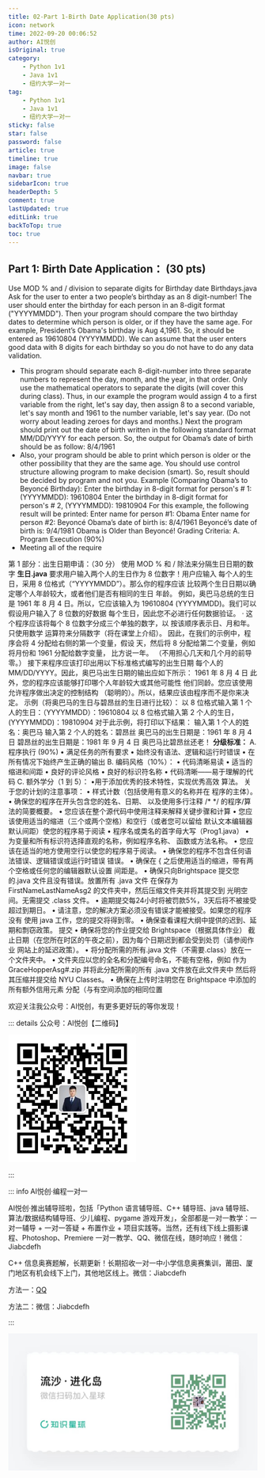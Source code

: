 ```yaml
---
title: 02-Part 1-Birth Date Application(30 pts)
icon: network
time: 2022-09-20 00:06:52
author: AI悦创
isOriginal: true
category: 
    - Python 1v1
    - Java 1v1
    - 纽约大学一对一
tag:
    - Python 1v1
    - Java 1v1
    - 纽约大学一对一
sticky: false
star: false
password: false
article: true
timeline: true
image: false
navbar: true
sidebarIcon: true
headerDepth: 5
comment: true
lastUpdated: true
editLink: true
backToTop: true
toc: true
---
```


## Part 1: Birth Date Application： (30 pts)

Use MOD % and / division to separate digits for Birthday date Birthdays.java
Ask for the user to enter a two people’s birthday as an 8 digit-number! The user should enter
the birthday for each person in an 8-digit format ("YYYYMMDD"). Then your program should
compare the two birthday dates to determine which person is older, or if they have the same
age.
For example, President’s Obama's birthday is Aug 4,1961. So, it should be entered as
19610804 (YYYYMMDD). We can assume that the user enters good data with 8 digits for
each birthday so you do not have to do any data validation.

- This program should separate each 8-digit-number into three separate numbers to
    represent the day, month, and the year, in that order. Only use the mathematical
    operators to separate the digits (will cover this during class).
    Thus, in our example the program would assign 4 to a first variable from the right, let's say
    day, then assign 8 to a second variable, let's say month and 1961 to the number variable,
    let's say year. (Do not worry about leading zeroes for days and months.)
    Next the program should print out the date of birth written in the following standard format
    MM/DD/YYYY for each person. So, the output for Obama’s date of birth should be as follow:
    8/4/1961
- Also, your program should be able to print which person is older or the other possibility that
    they are the same age. You should use control structure allowing program to make decision
    (smart). So, result should be decided by program and not you.
    Example (Comparing Obama’s to Beyoncé Birthday):
    Enter the birthday in 8-digit format for person's # 1: (YYYYMMDD): 19610804
    Enter the birthday in 8-digit format for person's # 2, (YYYYMMDD): 19810904
    For this example, the following result will be printed:
    Enter name for person #1: Obama
    Enter name for person #2: Beyoncé
    Obama’s date of birth is: 8/4/1961
    Beyoncé’s date of birth is: 9/4/1981
    Obama is Older than Beyoncé!
    Grading Criteria:
    A. Program Execution (90%)
- Meeting all of the require



第 1 部分：出生日期申请：（30 分）
使用 MOD % 和 / 除法来分隔生日日期的数字 **生日.java**
要求用户输入两个人的生日作为 8 位数字！用户应输入
每个人的生日，采用 8 位格式（“YYYYMMDD”）。那么你的程序应该
比较两个生日日期以确定哪个人年龄较大，或者他们是否有相同的生日
年龄。
例如，奥巴马总统的生日是 1961 年 8 月 4 日。所以，它应该输入为
19610804 (YYYYMMDD)。我们可以假设用户输入了 8 位数的好数据
每个生日，因此您不必进行任何数据验证。
· 这个程序应该将每个 8 位数字分成三个单独的数字，以
按该顺序表示日、月和年。只使用数学
运算符来分隔数字（将在课堂上介绍）。
因此，在我们的示例中，程序会将 4 分配给右侧的第一个变量，假设
天，然后将 8 分配给第二个变量，例如将月份和 1961 分配给数字变量，
比方说一年。 （不用担心几天和几个月的前导零。）
接下来程序应该打印出用以下标准格式编写的出生日期
每个人的 MM/DD/YYYY。因此，奥巴马出生日期的输出应如下所示：
1961 年 8 月 4 日
此外，您的程序应该能够打印哪个人年龄较大或其他可能性
他们同龄。您应该使用允许程序做出决定的控制结构
（聪明的）。所以，结果应该由程序而不是你来决定。
示例（将奥巴马的生日与碧昂丝的生日进行比较）：
以 8 位格式输入第 1 个人的生日：（YYYYMMDD）：19610804
以 8 位格式输入第 2 个人的生日，(YYYYMMDD)：19810904
对于此示例，将打印以下结果：
输入第 1 个人的姓名：奥巴马
输入第 2 个人的姓名：碧昂丝
奥巴马的出生日期是：1961 年 8 月 4 日
碧昂丝的出生日期是：1981 年 9 月 4 日
奥巴马比碧昂丝还老！
**分级标准：**
A. 程序执行 (90%)
• 满足任务的所有要求
• 始终没有语法、逻辑和运行时错误
• 在所有情况下始终产生正确的输出
B. 编码风格（10%）：
• 代码清晰易读
• 适当的缩进和间距
• 良好的评论风格
• 良好的标识符名称
• 代码清晰——易于理解的代码
C. 额外学分（1 到 5）：
•用于添加优秀的技术特性，实现优秀高效
算法。
关于您的计划的注意事项：
• 样式计数（包括使用有意义的名称并在
程序的主体）。
• 确保您的程序在开头包含您的姓名、日期、
以及使用多行注释 /* */ 的程序/算法的简要概要。
• 您应该在整个源代码中使用注释来解释关键步骤和计算
• 您应该使用适当的缩进（三个或两个空格）和空行（或者您可以留给
默认文本编辑器默认间距）使您的程序易于阅读
• 程序名或类名的首字母大写（Prog1.java）
• 为变量和所有标识符选择直观的名称，例如程序名称、
函数或方法名称。
• 您应该在适当的地方使用空行以使您的程序易于阅读。
• 确保您的程序不包含任何语法错误、逻辑错误或运行时错误
错误。
• 确保在 { 之后使用适当的缩进，带有两个空格或任何您的编辑器默认设置
间距是。
• 确保只向Brightspace 提交您的.java 文件且没有错误。放置所有 .java 文件
在保存为 FirstNameLastNameAsg2 的文件夹中，然后压缩文件夹并将其提交到
光明空间。无需提交 .class 文件。
• 逾期提交每24小时将被罚款5%，3天后将不被接受
超过到期日。
• 请注意，您的解决方案必须没有错误才能被接受。如果您的程序没有
使用 java 工作，您的提交将得到零。
• 确保查看课程大纲中提供的迟到、延期和剽窃政策。
提交
• 确保将您的作业提交给 Brightspace（根据具体作业）
截止日期（在您所在时区的午夜之前），因为每个日期迟到都会受到处罚（请参阅作业
网站上的延迟政策）。
• 将分配所需的所有.java 文件（不需要.class）放在一个文件夹中。
• 文件夹应以您的全名和分配编号命名，不能有空格，例如
作为 GraceHopperAsg#.zip 并将此分配所需的所有 .java 文件放在此文件夹中
然后将其压缩并提交给 NYU Classes。
• 确保在上传时注明您在 Brightspace 中添加的所有额外信用元素
分配（与有空间添加的相同位置







欢迎关注我公众号：AI悦创，有更多更好玩的等你发现！

::: details 公众号：AI悦创【二维码】

![](/gzh.jpg)

:::

::: info AI悦创·编程一对一

AI悦创·推出辅导班啦，包括「Python 语言辅导班、C++ 辅导班、java 辅导班、算法/数据结构辅导班、少儿编程、pygame 游戏开发」，全部都是一对一教学：一对一辅导 + 一对一答疑 + 布置作业 + 项目实践等。当然，还有线下线上摄影课程、Photoshop、Premiere 一对一教学、QQ、微信在线，随时响应！微信：Jiabcdefh

C++ 信息奥赛题解，长期更新！长期招收一对一中小学信息奥赛集训，莆田、厦门地区有机会线下上门，其他地区线上。微信：Jiabcdefh

方法一：[QQ](http://wpa.qq.com/msgrd?v=3&uin=1432803776&site=qq&menu=yes)

方法二：微信：Jiabcdefh

:::

![](/zsxq.jpg)